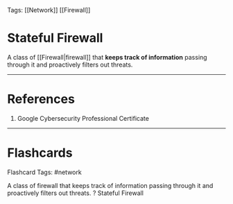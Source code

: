 Tags: [[Network]] [[Firewall]]
# Stateful Firewall

A class of [[Firewall|firewall]] that **keeps track of information** passing through it and proactively filters out threats.

---
# References

1. Google Cybersecurity Professional Certificate

---
# Flashcards

Flashcard Tags: #network 

A class of firewall that keeps track of information passing through it and proactively filters out threats.
?
Stateful Firewall
<!--SR:!2024-05-13,2,250-->